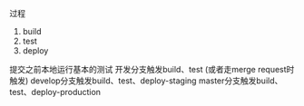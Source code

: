 过程

1. build
2. test
3. deploy

提交之前本地运行基本的测试
开发分支触发build、test (或者走merge request时触发)
develop分支触发build、test、deploy-staging
master分支触发build、test、deploy-production
